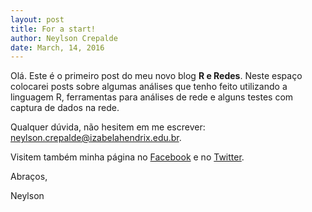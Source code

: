 ```yaml
---
layout: post
title: For a start!
author: Neylson Crepalde
date: March, 14, 2016
---
```


Olá. Este é o primeiro post do meu novo blog **R e Redes**. Neste espaço colocarei posts sobre algumas análises
que tenho feito utilizando a linguagem R, ferramentas para análises de rede e alguns testes com captura de dados
na rede.

Qualquer dúvida, não hesitem em me escrever: neylson.crepalde@izabelahendrix.edu.br.

Visitem também minha página no [Facebook](www.facebook.com/neylson.crepalde) e no [Twitter](www.twitter.com/ncrepalde).

Abraços,

Neylson
